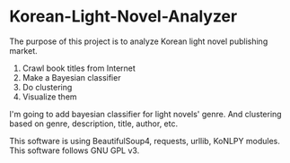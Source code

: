 # Korean-Light-Novel-Analyzer
The purpose of this project is to analyze Korean light novel publishing market.

1. Crawl book titles from Internet
2. Make a Bayesian classifier
3. Do clustering
4. Visualize them

I'm going to add bayesian classifier for light novels' genre.
And clustering based on genre, description, title, author, etc.


This software is using BeautifulSoup4, requests, urllib, KoNLPY modules.
This software follows GNU GPL v3.
